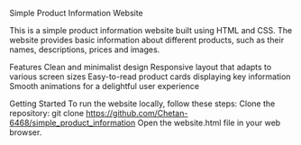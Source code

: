 Simple Product Information Website

This is a simple product information website built using HTML and CSS. The website provides basic information about different products, such as their names, descriptions, prices and images.

Features
Clean and minimalist design
Responsive layout that adapts to various screen sizes
Easy-to-read product cards displaying key information
Smooth animations for a delightful user experience

Getting Started
To run the website locally, follow these steps:
Clone the repository: git clone https://github.com/Chetan-6468/simple_product_information
Open the website.html file in your web browser.
